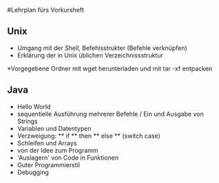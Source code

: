 #Lehrplan fürs Vorkursheft

## Unix
* Umgang mit der Shell, Befehlsstrukter (Befehle verknüpfen)
* Erklärung der in Unix üblichen Verzeichnissstruktur

*Vorgegebene Ordner mit wget herunterladen und mit tar -xf entpacken

## Java
* Hello World
* sequentielle Ausführung mehrerer Befehle / Ein und Ausgabe von Strings
* Variablen und Datentypen
* Verzweigung:
** if
** then
** else
** (switch case)
* Schleifen und Arrays
* von der Idee zum Programm
* 'Auslagern' von Code in Funktionen
* Guter Programmierstil
* Debugging
